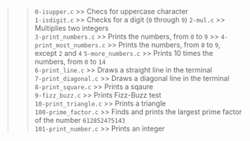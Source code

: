  >> `0-isupper.c`  >> Checs for uppercase character  
 >> `1-isdigit.c`  >> Checks for a digit (`0` through `9`) 
 >> `2-mul.c`  >> Multiplies two integers  
 >> `3-print_numbers.c`  >> Prints the numbers, from `0` to `9`  >>
 >> `4-print_most_numbers.c`  >> Prints the numbers, from `0` to `9`, except `2` and `4` 
 >> `5-more_numbers.c`  >> Prints 10 times the numbers, from `0` to `14`  
 >> `6-print_line.c`  >> Draws a straight line in the terminal  
 >> `7-print_diagonal.c`  >> Draws a diagonal line in the terminal  
 >> `8-print_square.c`  >> Prints a sqaure  
 >> `9-fizz_buzz.c`  >> Prints Fizz-Buzz test  
 >> `10-print_triangle.c`  >> Prints a triangle  
 >> `100-prime_factor.c`  >> Finds and prints the largest prime factor of the number `612852475143`  
 >> `101-print_number.c`  >> Prints an integer 
